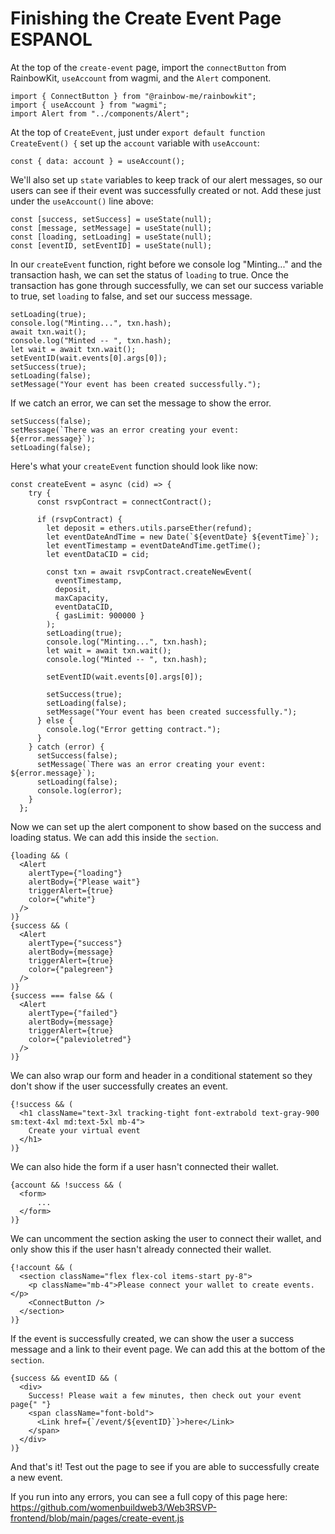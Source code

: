 # Finishing the Create Event Page ESPANOL

At the top of the `create-event` page, import the `connectButton` from RainbowKit, `useAccount` from wagmi, and the `Alert` component.

```
import { ConnectButton } from "@rainbow-me/rainbowkit";
import { useAccount } from "wagmi";
import Alert from "../components/Alert";
```

At the top of `CreateEvent`, just under `export default function CreateEvent() {` set up the `account` variable with `useAccount`:

```
const { data: account } = useAccount();
```

We'll also set up `state` variables to keep track of our alert messages, so our users can see if their event was successfully created or not. Add these just under the `useAccount()` line above:

```
const [success, setSuccess] = useState(null);
const [message, setMessage] = useState(null);
const [loading, setLoading] = useState(null);
const [eventID, setEventID] = useState(null);
```

In our `createEvent` function, right before we console log "Minting..." and the transaction hash, we can set the status of `loading` to true. Once the transaction has gone through successfully, we can set our success variable to true, set `loading` to false, and set our success message.

```
setLoading(true);
console.log("Minting...", txn.hash);
await txn.wait();
console.log("Minted -- ", txn.hash);
let wait = await txn.wait();
setEventID(wait.events[0].args[0]);
setSuccess(true);
setLoading(false);
setMessage("Your event has been created successfully.");
```

If we catch an error, we can set the message to show the error.

```
setSuccess(false);
setMessage(`There was an error creating your event: ${error.message}`);
setLoading(false);
```

Here's what your `createEvent` function should look like now:

```
const createEvent = async (cid) => {
    try {
      const rsvpContract = connectContract();

      if (rsvpContract) {
        let deposit = ethers.utils.parseEther(refund);
        let eventDateAndTime = new Date(`${eventDate} ${eventTime}`);
        let eventTimestamp = eventDateAndTime.getTime();
        let eventDataCID = cid;

        const txn = await rsvpContract.createNewEvent(
          eventTimestamp,
          deposit,
          maxCapacity,
          eventDataCID,
          { gasLimit: 900000 }
        );
        setLoading(true);
        console.log("Minting...", txn.hash);
        let wait = await txn.wait();
        console.log("Minted -- ", txn.hash);

        setEventID(wait.events[0].args[0]);

        setSuccess(true);
        setLoading(false);
        setMessage("Your event has been created successfully.");
      } else {
        console.log("Error getting contract.");
      }
    } catch (error) {
      setSuccess(false);
      setMessage(`There was an error creating your event: ${error.message}`);
      setLoading(false);
      console.log(error);
    }
  };

```

Now we can set up the alert component to show based on the success and loading status. We can add this inside the `section`.

```
{loading && (
  <Alert
    alertType={"loading"}
    alertBody={"Please wait"}
    triggerAlert={true}
    color={"white"}
  />
)}
{success && (
  <Alert
    alertType={"success"}
    alertBody={message}
    triggerAlert={true}
    color={"palegreen"}
  />
)}
{success === false && (
  <Alert
    alertType={"failed"}
    alertBody={message}
    triggerAlert={true}
    color={"palevioletred"}
  />
)}
```

We can also wrap our form and header in a conditional statement so they don't show if the user successfully creates an event.

```
{!success && (
  <h1 className="text-3xl tracking-tight font-extrabold text-gray-900 sm:text-4xl md:text-5xl mb-4">
    Create your virtual event
  </h1>
)}
```

We can also hide the form if a user hasn't connected their wallet.

```
{account && !success && (
  <form>
      ...
  </form>
)}
```

We can uncomment the section asking the user to connect their wallet, and only show this if the user hasn't already connected their wallet.

```
{!account && (
  <section className="flex flex-col items-start py-8">
    <p className="mb-4">Please connect your wallet to create events.</p>
    <ConnectButton />
  </section>
)}
```

If the event is successfully created, we can show the user a success message and a link to their event page. We can add this at the bottom of the `section`.

```
{success && eventID && (
  <div>
    Success! Please wait a few minutes, then check out your event page{" "}
    <span className="font-bold">
      <Link href={`/event/${eventID}`}>here</Link>
    </span>
  </div>
)}
```

And that's it! Test out the page to see if you are able to successfully create a new event.

If you run into any errors, you can see a full copy of this page here: https://github.com/womenbuildweb3/Web3RSVP-frontend/blob/main/pages/create-event.js

